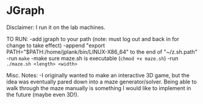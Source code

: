 # JGraph

Disclaimer: I run it on the lab machines.

TO RUN:
	-add jgraph to your path (note: must log out and back in for change to take effect)
		-append "export PATH="$PATH:/home/jplank/bin/LINUX-X86_64" to the end of "~/z.sh.path"
	-run `make`
	-make sure maze.sh is executable (`chmod +x maze.sh`)
	-run `./maze.sh <length> <width>`

Misc. Notes:
	-I originally wanted to make an interactive 3D game, but the idea was eventually pared
		down into a maze generator/solver. Being able to walk through the maze manually
		is something I would like to implement in the future (maybe even 3D!).
